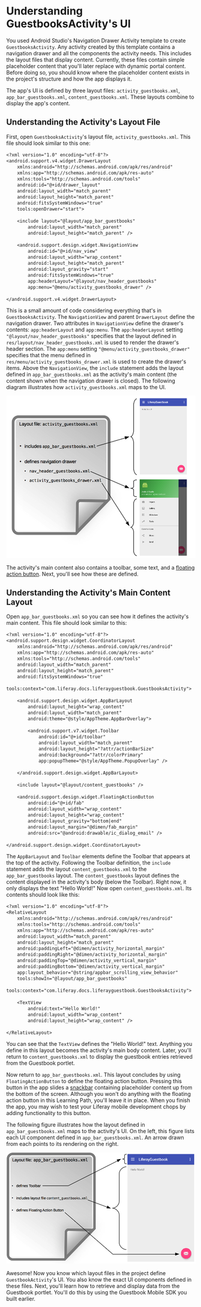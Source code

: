 # Understanding GuestbooksActivity's UI [](id=understanding-guestbooksactivitys-ui)

You used Android Studio's Navigation Drawer Activity template to create 
`GuestbooksActivity`. Any activity created by this template contains a 
navigation drawer and all the components the activity needs. This includes 
the layout files that display content. Currently, these files contain simple 
placeholder content that you'll later replace with dynamic portal content. 
Before doing so, you should know where the placeholder content exists in the 
project's structure and how the app displays it. 

The app's UI is defined by three layout files: `activity_guestbooks.xml`, 
`app_bar_guestbooks.xml`, `content_guestbooks.xml`. These layouts combine to
display the app's content.

## Understanding the Activity's Layout File [](id=understanding-the-activitys-layout-file)

First, open `GuestbooksActivity`'s layout file, `activity_guestbooks.xml`. This 
file should look similar to this one:

    <?xml version="1.0" encoding="utf-8"?>
    <android.support.v4.widget.DrawerLayout 
        xmlns:android="http://schemas.android.com/apk/res/android"
        xmlns:app="http://schemas.android.com/apk/res-auto"
        xmlns:tools="http://schemas.android.com/tools" 
        android:id="@+id/drawer_layout"
        android:layout_width="match_parent" 
        android:layout_height="match_parent"
        android:fitsSystemWindows="true" 
        tools:openDrawer="start">

        <include layout="@layout/app_bar_guestbooks" 
            android:layout_width="match_parent"
            android:layout_height="match_parent" />

        <android.support.design.widget.NavigationView 
            android:id="@+id/nav_view"
            android:layout_width="wrap_content" 
            android:layout_height="match_parent"
            android:layout_gravity="start" 
            android:fitsSystemWindows="true"
            app:headerLayout="@layout/nav_header_guestbooks" 
            app:menu="@menu/activity_guestbooks_drawer" />

    </android.support.v4.widget.DrawerLayout>

This is a small amount of code considering everything that's in 
`GuestbooksActivity`. The `NavigationView` and parent `DrawerLayout` define the 
navigation drawer. Two attributes in `NavigationView` define the drawer's 
contents: `app:headerLayout` and `app:menu`. The `app:headerLayout` setting 
`"@layout/nav_header_guestbooks"` specifies that the layout defined in 
`res/layout/nav_header_guestbooks.xml` is used to render the drawer's header 
section. The `app:menu` setting `"@menu/activity_guestbooks_drawer"` specifies 
that the menu defined in `res/menu/activity_guestbooks_drawer.xml` is used to 
create the drawer's items. Above the `NavigationView`, the `include` statement 
adds the layout defined in `app_bar_guestbooks.xml` as the activity's main 
content (the content shown when the navigation drawer is closed). The following 
diagram illustrates how `activity_guestbooks.xml` maps to the UI. 

![Figure 1: The layout `activity_guestbooks.xml` defines the app's main UI components.](../../images/android-activity-guestbooks.png)

The activity's main content also contains a toolbar, some text, and a 
[floating action button](https://www.google.com/design/spec/components/buttons-floating-action-button.html). 
Next, you'll see how these are defined. 

## Understanding the Activity's Main Content Layout [](id=understanding-the-activitys-main-content-layout)

Open `app_bar_guestbooks.xml` so you can see how it defines the activity's main 
content. This file should look similar to this: 

    <?xml version="1.0" encoding="utf-8"?>
    <android.support.design.widget.CoordinatorLayout
        xmlns:android="http://schemas.android.com/apk/res/android"
        xmlns:app="http://schemas.android.com/apk/res-auto"
        xmlns:tools="http://schemas.android.com/tools" 
        android:layout_width="match_parent"
        android:layout_height="match_parent" 
        android:fitsSystemWindows="true"
        tools:context="com.liferay.docs.liferayguestbook.GuestbooksActivity">

        <android.support.design.widget.AppBarLayout 
            android:layout_height="wrap_content"
            android:layout_width="match_parent" 
            android:theme="@style/AppTheme.AppBarOverlay">

            <android.support.v7.widget.Toolbar 
                android:id="@+id/toolbar"
                android:layout_width="match_parent" 
                android:layout_height="?attr/actionBarSize"
                android:background="?attr/colorPrimary" 
                app:popupTheme="@style/AppTheme.PopupOverlay" />

        </android.support.design.widget.AppBarLayout>

        <include layout="@layout/content_guestbooks" />

        <android.support.design.widget.FloatingActionButton 
            android:id="@+id/fab"
            android:layout_width="wrap_content" 
            android:layout_height="wrap_content"
            android:layout_gravity="bottom|end" 
            android:layout_margin="@dimen/fab_margin"
            android:src="@android:drawable/ic_dialog_email" />

    </android.support.design.widget.CoordinatorLayout>

The `AppBarLayout` and `Toolbar` elements define the Toolbar that appears at the 
top of the activity. Following the Toolbar definition, the `include` statement 
adds the layout `content_guestbooks.xml` to the `app_bar_guestbooks` layout. The 
`content_guestbooks` layout defines the content displayed in the activity's body 
(below the Toolbar). Right now, it only displays the text "Hello World!" Now 
open `content_guestbooks.xml`. Its contents should look like this: 

    <?xml version="1.0" encoding="utf-8"?>
    <RelativeLayout 
        xmlns:android="http://schemas.android.com/apk/res/android"
        xmlns:tools="http://schemas.android.com/tools"
        xmlns:app="http://schemas.android.com/apk/res-auto" 
        android:layout_width="match_parent"
        android:layout_height="match_parent" 
        android:paddingLeft="@dimen/activity_horizontal_margin"
        android:paddingRight="@dimen/activity_horizontal_margin"
        android:paddingTop="@dimen/activity_vertical_margin"
        android:paddingBottom="@dimen/activity_vertical_margin"
        app:layout_behavior="@string/appbar_scrolling_view_behavior" 
        tools:showIn="@layout/app_bar_guestbooks"
        tools:context="com.liferay.docs.liferayguestbook.GuestbooksActivity">

        <TextView 
            android:text="Hello World!" 
            android:layout_width="wrap_content"
            android:layout_height="wrap_content" />
            
    </RelativeLayout>

You can see that the `TextView` defines the "Hello World!" text. Anything you 
define in this layout becomes the activity's main body content. Later, you'll 
return to `content_guestbooks.xml` to display the guestbook entries retrieved 
from the Guestbook portlet. 

Now return to `app_bar_guestbooks.xml`. This layout concludes by using 
`FloatingActionButton` to define the floating action button. Pressing this 
button in the app slides a 
[snackbar](https://www.google.com/design/spec/components/snackbars-toasts.html) 
containing placeholder content up from the bottom of the screen. Although you 
won't do anything with the floating action button in this Learning Path, you'll 
leave it in place. When you finish the app, you may wish to test your Liferay 
mobile development chops by adding functionality to this button. 

The following figure illustrates how the layout defined in 
`app_bar_guestbooks.xml` maps to the activity's UI. On the left, this figure 
lists each UI component defined in `app_bar_guestbooks.xml`. An arrow drawn from 
each points to its rendering on the right. 

![Figure 2: The layout `app_bar_guestbooks.xml` defines the activity's main content.](../../images/android-app-bar-guestbooks.png)

Awesome! Now you know which layout files in the project define 
`GuestbookActivity`'s UI. You also know the exact UI components defined in these 
files. Next, you'll learn how to retrieve and display data from the Guestbook 
portlet. You'll do this by using the Guestbook Mobile SDK you built earlier. 
